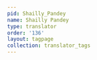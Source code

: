 ```yaml
---
pid: Shailly_Pandey
name: Shailly Pandey
type: translator
order: '136'
layout: tagpage
collection: translator_tags
---
```

